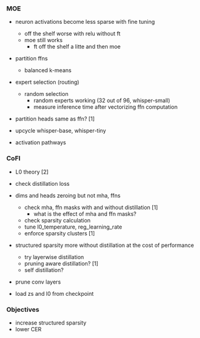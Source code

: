 ### MOE

- neuron activations become less sparse with fine tuning
	- off the shelf worse with relu without ft
	- moe still works
		- ft off the shelf a litte and then moe

- partition ffns
	- balanced k-means

- expert selection (routing)
	- random selection
		- random experts working (32 out of 96, whisper-small)
		- measure inference time after vectorizing ffn computation

- partition heads same as ffn?  [1]

- upcycle whisper-base, whisper-tiny

- activation pathways


### CoFI

- L0 theory  [2]

- check distillation loss

- dims and heads zeroing but not mha, ffns 
	- check mha, ffn masks with and without distillation  [1]
		- what is the effect of mha and ffn masks?
	- check sparsity calculation
	- tune l0_temperature, reg_learning_rate
	- enforce sparsity clusters  [1]

- structured sparsity more without distillation at the cost of performance
	- try layerwise distillation
	- pruning aware distillation?  [1]
	- self distillation?

- prune conv layers

- load zs and l0 from checkpoint


### Objectives

- increase structured sparsity
- lower CER

